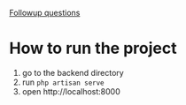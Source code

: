 [Followup questions](FOLLOWUP.md)

# How to run the project
1. go to the backend directory
2. run `php artisan serve`
3. open http://localhost:8000

